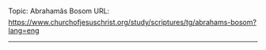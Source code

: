 Topic: Abrahamâs Bosom
URL: https://www.churchofjesuschrist.org/study/scriptures/tg/abrahams-bosom?lang=eng

---

